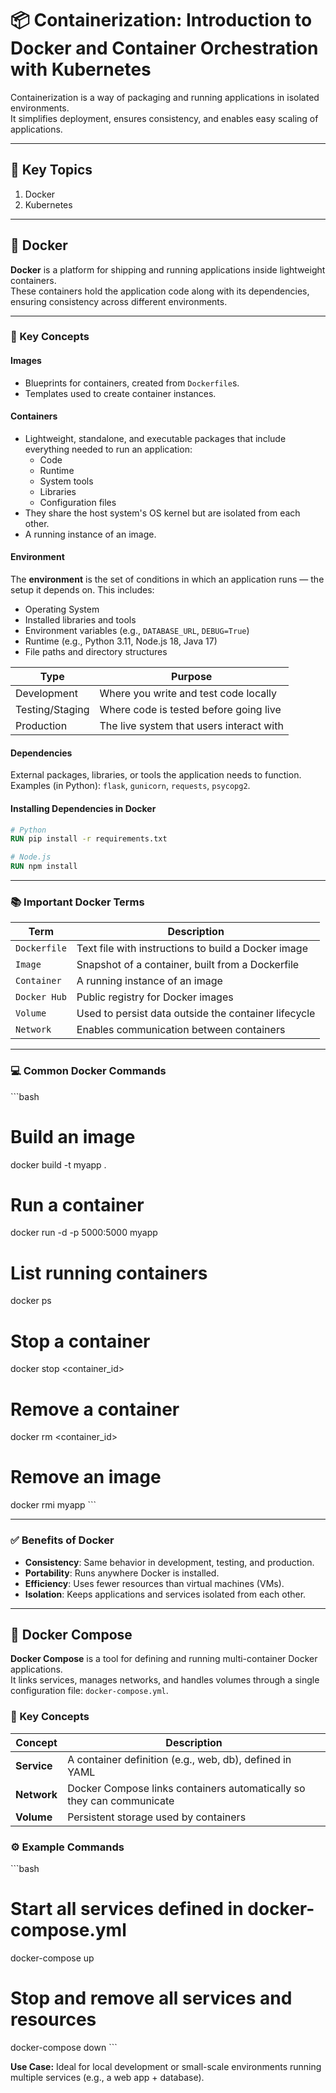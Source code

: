 # 📦 Containerization: Introduction to Docker and Container Orchestration with Kubernetes

Containerization is a way of packaging and running applications in isolated environments.  
It simplifies deployment, ensures consistency, and enables easy scaling of applications.

---

## 🔑 Key Topics

1. Docker  
2. Kubernetes

---

## 🐳 Docker

**Docker** is a platform for shipping and running applications inside lightweight containers.  
These containers hold the application code along with its dependencies, ensuring consistency across different environments.

---

### 🔧 Key Concepts

#### **Images**
- Blueprints for containers, created from `Dockerfile`s.
- Templates used to create container instances.

#### **Containers**
- Lightweight, standalone, and executable packages that include everything needed to run an application:
  - Code
  - Runtime
  - System tools
  - Libraries
  - Configuration files
- They share the host system's OS kernel but are isolated from each other.
- A running instance of an image.

#### **Environment**
The **environment** is the set of conditions in which an application runs — the setup it depends on. This includes:
- Operating System
- Installed libraries and tools
- Environment variables (e.g., `DATABASE_URL`, `DEBUG=True`)
- Runtime (e.g., Python 3.11, Node.js 18, Java 17)
- File paths and directory structures

| Type           | Purpose                                  |
|----------------|-------------------------------------------|
| Development    | Where you write and test code locally     |
| Testing/Staging| Where code is tested before going live    |
| Production     | The live system that users interact with  |

#### **Dependencies**
External packages, libraries, or tools the application needs to function.  
Examples (in Python): `flask`, `gunicorn`, `requests`, `psycopg2`.

#### **Installing Dependencies in Docker**

```dockerfile
# Python
RUN pip install -r requirements.txt

# Node.js
RUN npm install
```

---

### 📚 Important Docker Terms

| Term         | Description                                                     |
|--------------|-----------------------------------------------------------------|
| `Dockerfile` | Text file with instructions to build a Docker image            |
| `Image`      | Snapshot of a container, built from a Dockerfile                |
| `Container`  | A running instance of an image                                  |
| `Docker Hub` | Public registry for Docker images                               |
| `Volume`     | Used to persist data outside the container lifecycle            |
| `Network`    | Enables communication between containers                        |

---

### 💻 Common Docker Commands

\`\`\`bash
# Build an image
docker build -t myapp .

# Run a container
docker run -d -p 5000:5000 myapp

# List running containers
docker ps

# Stop a container
docker stop <container_id>

# Remove a container
docker rm <container_id>

# Remove an image
docker rmi myapp
\`\`\`

---

### ✅ Benefits of Docker

- **Consistency**: Same behavior in development, testing, and production.
- **Portability**: Runs anywhere Docker is installed.
- **Efficiency**: Uses fewer resources than virtual machines (VMs).
- **Isolation**: Keeps applications and services isolated from each other.

---

## 🧩 Docker Compose

**Docker Compose** is a tool for defining and running multi-container Docker applications.  
It links services, manages networks, and handles volumes through a single configuration file: `docker-compose.yml`.

### 🧱 Key Concepts

| Concept     | Description                                                                 |
|-------------|-----------------------------------------------------------------------------|
| **Service** | A container definition (e.g., web, db), defined in YAML                     |
| **Network** | Docker Compose links containers automatically so they can communicate       |
| **Volume**  | Persistent storage used by containers                                       |

### ⚙️ Example Commands

\`\`\`bash
# Start all services defined in docker-compose.yml
docker-compose up

# Stop and remove all services and resources
docker-compose down
\`\`\`

**Use Case:** Ideal for local development or small-scale environments running multiple services (e.g., a web app + database).
